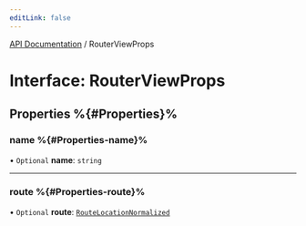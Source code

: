 ```yaml
---
editLink: false
---
```


[API Documentation](../index.md) / RouterViewProps

# Interface: RouterViewProps

## Properties %{#Properties}%

### name %{#Properties-name}%

• `Optional` **name**: `string`

___

### route %{#Properties-route}%

• `Optional` **route**: [`RouteLocationNormalized`](RouteLocationNormalized.md)
